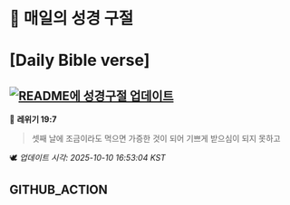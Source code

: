 # 🙏 매일의 성경 구절
# [Daily Bible verse]
## [![README에 성경구절 업데이트](https://github.com/DONGSUKA/first_test/actions/workflows/update-readme-bible.yml/badge.svg)](https://github.com/DONGSUKA/first_test/actions/workflows/update-readme-bible.yml)
<!-- START_BIBLE_VERSE -->
📖 **레위기 19:7**
> 셋째 날에 조금이라도 먹으면 가증한 것이 되어 기쁘게 받으심이 되지 못하고

🕊️ _업데이트 시각: 2025-10-10 16:53:04 KST_
  <!-- END_BIBLE_VERSE -->
## GITHUB_ACTION
